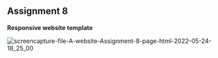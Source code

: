 ## Assignment 8

**Responsive website template**

![screencapture-file-A-website-Assignment-8-page-html-2022-05-24-18_25_00](https://user-images.githubusercontent.com/88143329/170056124-41464115-7323-4df8-ba21-2d3bb4c9bd07.png)
